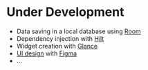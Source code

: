 # Under Development
* Data saving in a local database using  [Room](https://developer.android.com/training/data-storage/room?hl=en)
* Dependency injection with [Hilt](https://developer.android.com/training/dependency-injection/hilt-android?hl=en)
* Widget creation with [Glance](https://developer.android.com/codelabs/glance?hl=en#0)
* [UI design](https://developer.android.com/design/ui?hl=en) with [Figma](https://www.figma.com/files/team/1227960222597739086/recents-and-sharing?fuid=1227960214312908777)
* ...
